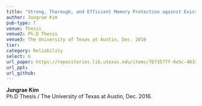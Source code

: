 ```yaml
---
title: "Strong, Thorough, and Efficient Memory Protection against Existing and Emerging DRAM Errors"
author: Jungrae Kim
pub-type: T
venue: Thesis
venue2: Ph.D Thesis
venue3: The University of Texas at Austin, Dec. 2016
tier: 
category: Reliability
select: n
url_paper: https://repositories.lib.utexas.edu/items/7673577f-0e5c-483a-81aa-f55fc701e5c1
url_ppt:
url_github:
---
```


**Jungrae Kim**<br>
Ph.D Thesis / The University of Texas at Austin, Dec. 2016.


